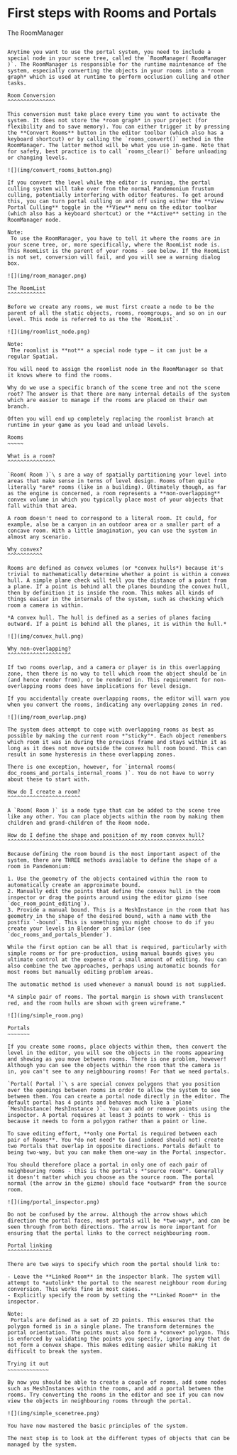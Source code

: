 First steps with Rooms and Portals
==================================

The RoomManager
~~~~~~~~~~~~~~~

Anytime you want to use the portal system, you need to include a special node in your scene tree, called the `RoomManager( RoomManager )`. The RoomManager is responsible for the runtime maintenance of the system, especially converting the objects in your rooms into a *room graph* which is used at runtime to perform occlusion culling and other tasks.

Room Conversion
^^^^^^^^^^^^^^^

This conversion must take place every time you want to activate the system. It does not store the *room graph* in your project (for flexibility and to save memory). You can either trigger it by pressing the **Convert Rooms** button in the editor toolbar (which also has a keyboard shortcut) or by calling the `rooms_convert()` method in the RoomManager. The latter method will be what you use in-game. Note that for safety, best practice is to call `rooms_clear()` before unloading or changing levels.

![](img/convert_rooms_button.png)

If you convert the level while the editor is running, the portal culling system will take over from the normal Pandemonium frustum culling, potentially interfering with editor features. To get around this, you can turn portal culling on and off using either the **View Portal Culling** toggle in the **View** menu on the editor toolbar (which also has a keyboard shortcut) or the **Active** setting in the RoomManager node.

Note:
 To use the RoomManager, you have to tell it where the rooms are in your scene tree, or, more specifically, where the RoomList node is. This RoomList is the parent of your rooms - see below. If the RoomList is not set, conversion will fail, and you will see a warning dialog box.

![](img/room_manager.png)

The RoomList
^^^^^^^^^^^^

Before we create any rooms, we must first create a node to be the parent of all the static objects, rooms, roomgroups, and so on in our level. This node is referred to as the the `RoomList`.

![](img/roomlist_node.png)

Note:
 The roomlist is **not** a special node type – it can just be a regular Spatial.

You will need to assign the roomlist node in the RoomManager so that it knows where to find the rooms.

Why do we use a specific branch of the scene tree and not the scene root? The answer is that there are many internal details of the system which are easier to manage if the rooms are placed on their own branch.

Often you will end up completely replacing the roomlist branch at runtime in your game as you load and unload levels.

Rooms
~~~~~

What is a room?
^^^^^^^^^^^^^^^

`Room( Room )`\ s are a way of spatially partitioning your level into areas that make sense in terms of level design. Rooms often quite literally *are* rooms (like in a building). Ultimately though, as far as the engine is concerned, a room represents a **non-overlapping** convex volume in which you typically place most of your objects that fall within that area.

A room doesn't need to correspond to a literal room. It could, for example, also be a canyon in an outdoor area or a smaller part of a concave room. With a little imagination, you can use the system in almost any scenario.

Why convex?
^^^^^^^^^^^

Rooms are defined as convex volumes (or *convex hulls*) because it's trivial to mathematically determine whether a point is within a convex hull. A simple plane check will tell you the distance of a point from a plane. If a point is behind all the planes bounding the convex hull, then by definition it is inside the room. This makes all kinds of things easier in the internals of the system, such as checking which room a camera is within.

*A convex hull. The hull is defined as a series of planes facing outward. If a point is behind all the planes, it is within the hull.*

![](img/convex_hull.png)

Why non-overlapping?
^^^^^^^^^^^^^^^^^^^^

If two rooms overlap, and a camera or player is in this overlapping zone, then there is no way to tell which room the object should be in (and hence render from), or be rendered in. This requirement for non-overlapping rooms does have implications for level design.

If you accidentally create overlapping rooms, the editor will warn you when you convert the rooms, indicating any overlapping zones in red.

![](img/room_overlap.png)

The system does attempt to cope with overlapping rooms as best as possible by making the current room *"sticky"*. Each object remembers which room it was in during the previous frame and stays within it as long as it does not move outside the convex hull room bound. This can result in some hysteresis in these overlapping zones.

There is one exception, however, for `internal rooms( doc_rooms_and_portals_internal_rooms )`. You do not have to worry about these to start with.

How do I create a room?
^^^^^^^^^^^^^^^^^^^^^^^

A `Room( Room )` is a node type that can be added to the scene tree like any other. You can place objects within the room by making them children and grand-children of the Room node.

How do I define the shape and position of my room convex hull?
^^^^^^^^^^^^^^^^^^^^^^^^^^^^^^^^^^^^^^^^^^^^^^^^^^^^^^^^^^^^^^

Because defining the room bound is the most important aspect of the system, there are THREE methods available to define the shape of a room in Pandemonium:

1. Use the geometry of the objects contained within the room to automatically create an approximate bound.
2. Manually edit the points that define the convex hull in the room inspector or drag the points around using the editor gizmo (see `doc_room_point_editing`).
3. Provide a manual bound. This is a MeshInstance in the room that has geometry in the shape of the desired bound, with a name with the postfix `-bound`. This is something you might choose to do if you create your levels in Blender or similar (see `doc_rooms_and_portals_blender`).

While the first option can be all that is required, particularly with simple rooms or for pre-production, using manual bounds gives you ultimate control at the expense of a small amount of editing. You can also combine the two approaches, perhaps using automatic bounds for most rooms but manually editing problem areas.

The automatic method is used whenever a manual bound is not supplied.

*A simple pair of rooms. The portal margin is shown with translucent red, and the room hulls are shown with green wireframe.*

![](img/simple_room.png)

Portals
~~~~~~~

If you create some rooms, place objects within them, then convert the level in the editor, you will see the objects in the rooms appearing and showing as you move between rooms. There is one problem, however! Although you can see the objects within the room that the camera is in, you can't see to any neighbouring rooms! For that we need portals.

`Portal( Portal )`\ s are special convex polygons that you position over the openings between rooms in order to allow the system to see between them. You can create a portal node directly in the editor. The default portal has 4 points and behaves much like a `plane` `MeshInstance( MeshInstance )`. You can add or remove points using the inspector. A portal requires at least 3 points to work - this is because it needs to form a polygon rather than a point or line.

To save editing effort, **only one Portal is required between each pair of Rooms**. You *do not need* to (and indeed should not) create two Portals that overlap in opposite directions. Portals default to being two-way, but you can make them one-way in the Portal inspector.

You should therefore place a portal in only one of each pair of neighbouring rooms - this is the portal's *"source room"*. Generally it doesn't matter which you choose as the source room. The portal normal (the arrow in the gizmo) should face *outward* from the source room.

![](img/portal_inspector.png)

Do not be confused by the arrow. Although the arrow shows which direction the portal faces, most portals will be *two-way*, and can be seen through from both directions. The arrow is more important for ensuring that the portal links to the correct neighbouring room.

Portal linking
^^^^^^^^^^^^^^

There are two ways to specify which room the portal should link to:

- Leave the **Linked Room** in the inspector blank. The system will attempt to *autolink* the portal to the nearest neighbour room during conversion. This works fine in most cases.
- Explicitly specify the room by setting the **Linked Room** in the inspector.

Note:
 Portals are defined as a set of 2D points. This ensures that the polygon formed is in a single plane. The transform determines the portal orientation. The points must also form a *convex* polygon. This is enforced by validating the points you specify, ignoring any that do not form a convex shape. This makes editing easier while making it difficult to break the system.

Trying it out
~~~~~~~~~~~~~

By now you should be able to create a couple of rooms, add some nodes such as MeshInstances within the rooms, and add a portal between the rooms. Try converting the rooms in the editor and see if you can now view the objects in neighbouring rooms through the portal.

![](img/simple_scenetree.png)

You have now mastered the basic principles of the system.

The next step is to look at the different types of objects that can be managed by the system.
